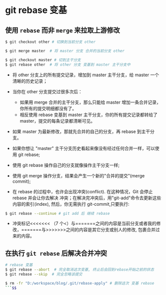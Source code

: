 # git rebase 变基

## 使用 `rebase` 而非 `merge` 来拉取上游修改

```bash
$ git checkout other # 切换到当前分支 other

$ git merge master  # 将 master 分支 合并的当前分支 other

$ git checkout master # 切到主干分支
$ git rebase other  # 将 other 分支 变基到 master 主干分支中
```

-   将 other 分支上的所有提交记录，增加到 master 主干分支，给 master 一个清晰的历史记录；

-   当你在 other 分支提交过很多次后：
    -   如果用 merge 合并的主干分支，那么只能给 master 增加一条合并记录，你所有的提交明细都没有了。
    -   相反使用 rebase 变基到 master 主干分支，你的所有提交记录都转给了 master，提交的每条记录都清晰可见。
-   如果 master 为最新修改，那就先合并的自己的分支，再 rebase 到主干分支。
-   如果你想让 "master" 主干分支历史看起来像没有经过任何合并一样，可以使用 git rebase;
-   使用 git rebase 操作自己的分支就像操作主干分支一样;
-   使用 git merge 操作分支，结果会产生一个新的"合并的提交"(merge commit);
-   在 rebase 的过程中，也许会出现冲突(conflict). 在这种情况，Git 会停止 rebase 并会让你去解决 冲突；在解决完冲突后，用"git-add"命令去更新这些内容的索引(index), 然后，你无需执行 git-commit,只要执行:

```bash
$ git rebase --continue # git add 后 继续 rebase
```

-   冲突标记<<<<<<< （7 个<）与=======之间的内容是当前分支或者我的修改，=======与>>>>>>>之间的内容是其它分支或别人的修改, 包裹合并过来的内容。

## 在执行 `git rebase` 后解决合并冲突

```bash
# rebase 变基
$ git rebase --abort  # 完全取消这次变基, 终止后会回到rebase开始之前的状态
$ git rebase --skip  # 完全忽略该提交

$ rm -fr "D:/workspace/blog/.git/rebase-apply" # 删除这次 变基 rebase
```$$
